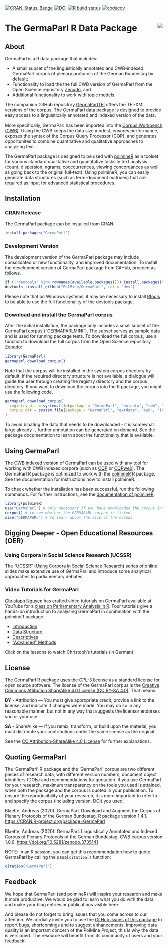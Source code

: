 
<!-- README.md is generated from README.Rmd. Please edit that file -->

[![CRAN\_Status\_Badge](http://www.r-pkg.org/badges/version/GermaParl)](https://cran.r-project.org/package=GermaParl)
[![DOI](https://zenodo.org/badge/141028057.svg)](https://zenodo.org/badge/latestdoi/141028057)
[![R build
status](https://github.com/PolMine/GermaParl/workflows/R-CMD-check/badge.svg)](https://github.com/PolMine/GermaParl/actions)
[![codecov](https://codecov.io/gh/PolMine/GermaParl/branch/master/graph/badge.svg)](https://codecov.io/gh/PolMine/GermaParl/branch/master)

# The GermaParl R Data Package <img src="https://raw.githubusercontent.com/PolMine/GermaParl/master/inst/sticker/hexsticker.png" align="right" />

## About

GermaParl is a R data package that includes:

-   A small subset of the linguistically annotated and CWB-indexed
    GermaParl corpus of plenary protocols of the German Bundestag by
    default;
-   Functionality to load the the full CWB version of GermaParl from the
    Open Science repository [Zenodo](https://zenodo.org/), and
-   Additional functionality to work with topic models.

The companion GitHub repository
[GermaParlTEI](https://github.com/PolMine/GermaParlTEI) offers the
TEI-XML versions of the corpus. The GermaParl data package is designed
to provide easy access to a linguistically annotated and indexed version
of the data.

More specifically, GermaParl has been imported into the [Corpus
Workbench (CWB)](http://cwb.sourceforge.net/). Using the CWB keeps the
data size modest, ensures performance, exposes the syntax of the Corpus
Query Processor (CQP), and generates opportunites to combine
quantitative and qualitative approaches to analyzing text.

The GermaParl package is designed to be used with
[polmineR](https://cran.r-project.org/package=polmineR) as a toolset for
various standard qualitative and quantitative tasks in text analysis
(count, dispersion, ngrams, cooccurrences, viewing concordances as well
as going back to the original full-text). Using polmineR, you can easily
generate data structures (such as term-document matrices) that are
required as input for advanced statistical procedures.

## Installation

### CRAN Release

The GermaParl package can be installed from CRAN:

``` r
install.packages("GermaParl")
```

### Development Version

The development version of the GermaParl package may include
consolidated or new functionality, and improved documentation. To
install the development version of GermaParl package from GitHub,
proceed as follows.

``` r
if (!"devtools" %in% rownames(available.packages())) install.packages("devtools")
devtools::install_github("PolMine/GermaParl", ref = "dev")
```

Please note that on Windows systems, it may be necessary to install
[Rtools](https://cran.r-project.org/bin/windows/Rtools/) to be able to
use the full functionality of the devtools package.

### Download and install the GermaParl corpus

After the initial installation, the package only includes a small subset
of the GermaParl corpus (“GERMAPARLMINI”). The subset serves as sample
data and is used for running package tests. To download the full corpus,
use a function to download the full corpus from the Open Science
repository [Zenodo](https://about.zenodo.org/):

``` r
library(GermaParl)
germaparl_download_corpus()
```

Note that the corpus will be installed in the system corpus directory by
default. If the required directory structure is not available, a
dialogue will guide the user through creating the registry directory and
the corpus directory. If you want to download the corpus into the R
package, you might use the following code.

``` r
germaparl_download_corpus(
  registry_dir = system.file(package = "GermaParl", "extdata", "cwb", "registry"),
  corpus_dir = system.file(package = "GermaParl", "extdata", "cwb", "indexed_corpora")
)
```

To avoid bloating the data that needs to be downloaded - it is somewhat
large already -, further annotation can be generated on demand. See the
package documentation to learn about the functionality that is
available.

## Using GermaParl

The CWB indexed version of GermaParl can be used with any tool for
working with CWB indexed corpora (such as
[CQP](http://cwb.sourceforge.net/) or
[CQPweb](http://cwb.sourceforge.net/cqpweb.php)). The GermaParl R
package is optimized to work with the
[polmineR](https://github.com/PolMine/polmineR) R package. See the
documentation for instructions how to install polmineR.

To check whether the installation has been successful, run the following
commands. For further instructions, see the [documentation of
polmineR](https://polmine.github.io/polmineR/).

``` r
library(polmineR)
use("GermaParl") # only necessary if you have downloaded the corpus into GermaParl package
corpus() # to see whether the GERMAPARL corpus is listed
size("GERMAPARL") # to learn about the size of the corpus
```

## Digging Deeper - Open Educational Resources (OER)

### Using Corpora in Social Science Research (UCSSR)

The “UCSSR” ([Using Corpora in Social Science
Research](https://polmine.github.io/UCSSR)) series of online slides make
extensive use of GermaParl and introduce some analytical approaches to
parliamentary debates.

### Video Tutorials for GermaParl

[Christoph
Nguyen](https://www.polsoz.fu-berlin.de/polwiss/forschung/systeme/polsystem/Team/Christoph-Nguyen.html)
has crafted video tutorials on GermaParl available at YouTube for a
[class on Parliamentary Analysis in
R](https://github.com/cgnguyen/parlament_in_r). Four tutorials give a
hands-on introduction to analysing GermaParl in combination with the
polmineR package.

-   [Introduction](https://youtu.be/dJJXYrcObw8)
-   [Data Structure](https://youtu.be/BAts-nQ9Jak)
-   [Descriptives](https://youtu.be/yVwrkwy9UqY)
-   [“Advanced” Methods](https://youtu.be/ySiYup9D3Vc)

Click on the lessons to watch Christoph’s tutorials (in German)!

## License

The GermaParl R package uses the
[GPL-3](https://www.gnu.org/licenses/gpl-3.0.en.html) license as a
standard license for open source software. The license of the GermaParl
corpus is the [Creative Commons Attibution ShareAlike 4.0 License (CC
BY-SA 4.0)](https://creativecommons.org/licenses/by-sa/4.0/). That
means:

**BY** - Attribution — You must give appropriate credit, provide a link
to the license, and indicate if changes were made. You may do so in any
reasonable manner, but not in any way that suggests the licensor
endorses you or your use.

**SA** - ShareAlike — If you remix, transform, or build upon the
material, you must distribute your contributions under the same license
as the original.

See the [CC Attribution-ShareAlike 4.0
License](https://creativecommons.org/licenses/by-sa/4.0/) for further
explanations.

## Quoting GermaParl

The ‘GermaParl’ R package and the ‘GermaParl’ corpus are two different
pieces of research data, with different version numbers, document object
identifiers (DOIs) and recommendations for quotation. If you use
GermaParl for your research, maximum transparency on the tools you used
is attained, when both the package and the corpus is quoted in your
publication. To ensure the reproducibility of your research, it is more
important to refer to and specify the corpus (including version, DOI)
you used.

Blaette, Andreas (2020): GermaParl. Download and Augment the Corpus of
Plenary Protocols of the German Bundestag. R package version 1.4.1.
<https://CRAN.R-project.org/package=GermaParl>

Blaette, Andreas (2020): GermaParl. Linguistically Annotated and Indexed
Corpus of Plenary Protocols of the German Bundestag. CWB corpus version
1.0.6. <https://doi.org/10.5281/zenodo.3735141>

NOTE: In an R session, you can get this recommendation how to quote
GermaParl by calling the usual `citation()` function:

``` r
citation("GermaParl")
```

## Feedback

We hope that GermaParl (and polmineR) will inspire your research and
make it more productive. We would be glad to learn what you do with the
data, and make your blog entries or publications visible here.

And please do not forget to bring issues that you come across to our
attention. We cordially invite you to use the [GitHub issues of this
package](https://github.com/PolMine/GermaParl/issues) to report bugs,
shortcomings and to suggest enhancements. Improving data quality is an
important concern of the PolMine Project, this is why the data is
versioned. The resource will benefit from its community of users and
your feedback!

